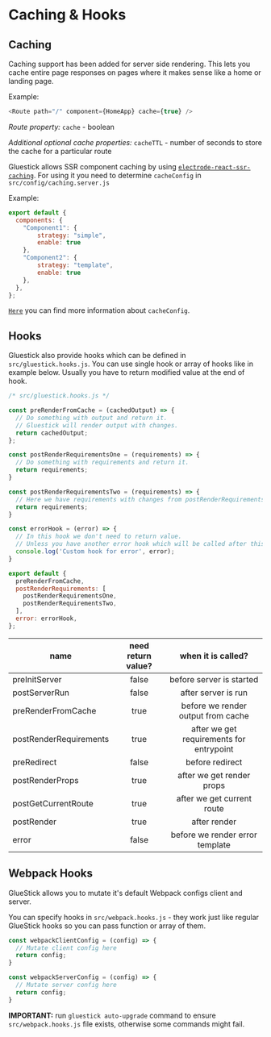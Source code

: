 # Caching & Hooks

## Caching
Caching support has been added for server side rendering. This lets you cache
entire page responses on pages where it makes sense like a home or landing
page.

Example:
```javascript
<Route path="/" component={HomeApp} cache={true} />
```

*Route property:*
`cache` - boolean

*Additional optional cache properties:*
`cacheTTL` - number of seconds to store the cache for a particular route

Gluestick allows SSR component caching by using [`electrode-react-ssr-caching`](https://github.com/electrode-io/electrode-react-ssr-caching).
For using it you need to determine `cacheConfig` in `src/config/caching.server.js`

Example:
```javascript
export default {
  components: {
    "Component1": {
        strategy: "simple",
        enable: true
    },
    "Component2": {
        strategy: "template",
        enable: true
    },
  },
};
```

[`Here`](https://github.com/electrode-io/electrode-react-ssr-caching) you can find more information about `cacheConfig`.


## Hooks
Gluestick also provide hooks which can be defined in `src/gluestick.hooks.js`.
You can use single hook or array of hooks like in example below. Usually you have to return modified value at the end of hook.
```js
/* src/gluestick.hooks.js */

const preRenderFromCache = (cachedOutput) => {
  // Do something with output and return it.
  // Gluestick will render output with changes.
  return cachedOutput;
};

const postRenderRequirementsOne = (requirements) => {
  // Do something with requirements and return it.
  return requirements;
}

const postRenderRequirementsTwo = (requirements) => {
  // Here we have requirements with changes from postRenderRequirementsOne.
  return requirements;
}

const errorHook = (error) => {
  // In this hook we don't need to return value.
  // Unless you have another error hook which will be called after this one.
  console.log('Custom hook for error', error);
}

export default {
  preRenderFromCache,
  postRenderRequirements: [
    postRenderRequirementsOne,
    postRenderRequirementsTwo,
  ],
  error: errorHook,
};
```

| name                   | need return value? |            when it is called?            |
|------------------------|:------------------:|:----------------------------------------:|
| preInitServer          |        false       | before server is started                 |
| postServerRun          |        false       | after server is run                      |
| preRenderFromCache     |        true        | before we render output from cache       |
| postRenderRequirements |        true        | after we get requirements for entrypoint |
| preRedirect            |        false       | before redirect                          |
| postRenderProps        |        true        | after we get render props                |
| postGetCurrentRoute    |        true        | after we get current route               |
| postRender             |        true        | after render                             |
| error                  |        false       | before we render error template          |

## Webpack Hooks
GlueStick allows you to mutate it's default Webpack configs client and server.

You can specify hooks in `src/webpack.hooks.js` - they work just like regular GlueStick hooks so you can pass function or array of them.

```js
const webpackClientConfig = (config) => {
  // Mutate client config here
  return config;
}

const webpackServerConfig = (config) => {
  // Mutate server config here
  return config;
}
```

__IMPORTANT:__ run `gluestick auto-upgrade` command to ensure `src/webpack.hooks.js` file exists, otherwise some commands might fail.
